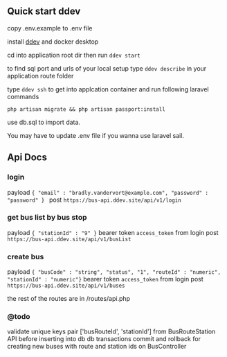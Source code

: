 ## Quick start ddev

copy .env.example to .env file

install [ddev](https://www.ddev.com/get-started/) and docker desktop

cd into application root dir then run `ddev start`

to find sql port and urls of your local setup type `ddev describe` in your application route folder

type `ddev ssh` to get into applcation container and run following laravel commands

`php artisan migrate && php artisan passport:install`

use db.sql to import data.

You may have to update .env file if you wanna use laravel sail.

## Api Docs

### login

payload `{ "email" : "bradly.vandervort@example.com", "password" : "password" } ` 
post  `https://bus-api.ddev.site/api/v1/login`

### get bus list by bus stop

payload `{ "stationId" : "9" }`
bearer token `access_token` from login
post  `https://bus-api.ddev.site/api/v1/busList`

### create bus
payload `{ "busCode" : "string", "status", "1", "routeId" : "numeric", "stationId" : "numeric"}`
bearer token `access_token` from login
post `https://bus-api.ddev.site/api/v1/buses`

the rest of the routes are in /routes/api.php

### @todo 
validate unique keys pair ['busRouteId', 'stationId'] from BusRouteStation API before inserting into db
db transactions commit and rollback for creating new buses with route and station ids on BusController
